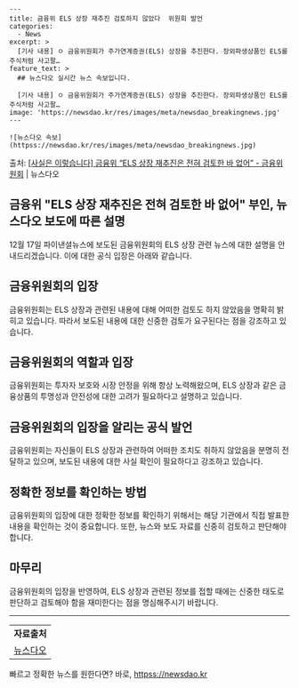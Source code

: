     ---
    title: 금융위 ELS 상장 재추진 검토하지 않았다  위원회 발언
    categories:
      - News
    excerpt: >
      [기사 내용] ㅇ 금융위원회가 주가연계증권(ELS) 상장을 추진한다. 장외파생상품인 ELS를 주식처럼 사고팔…
    feature_text: >
      ## 뉴스다오 실시간 뉴스 속보입니다.
    
      [기사 내용] ㅇ 금융위원회가 주가연계증권(ELS) 상장을 추진한다. 장외파생상품인 ELS를 주식처럼 사고팔…
    image: 'https://newsdao.kr/res/images/meta/newsdao_breakingnews.jpg'
    ---
    
    ![뉴스다오 속보](httpss://newsdao.kr/res/images/meta/newsdao_breakingnews.jpg)

<p>출처: <a href="httpss://newsdao.kr/2826" rel="dofollow">[사실은 이렇습니다] 금융위 “ELS 상장 재추진은 전혀 검토한 바 없어” - 금융위원회</a> | 뉴스다오</p>

<h2>금융위 "ELS 상장 재추진은 전혀 검토한 바 없어" 부인, 뉴스다오 보도에 따른 설명</h2>

<p data-ke-size="size16">12월 17일 파이낸셜뉴스에 보도된 금융위원회의 ELS 상장 관련 뉴스에 대한 설명을 안내드리겠습니다. 이에 대한 공식 입장은 아래와 같습니다.</p>

<h2 data-ke-size="size26">금융위원회의 입장</h2>
<p data-ke-size="size16">금융위원회는 ELS 상장과 관련된 내용에 대해 어떠한 검토도 하지 않았음을 명확히 밝히고 있습니다. 따라서 보도된 내용에 대한 신중한 검토가 요구된다는 점을 강조하고 있습니다.</p>

<h2 data-ke-size="size26">금융위원회의 역할과 입장</h2>
<p data-ke-size="size16">금융위원회는 투자자 보호와 시장 안정을 위해 항상 노력해왔으며, ELS 상장과 같은 금융상품의 투명성과 안전성에 대한 고려가 필요하다고 설명하고 있습니다.</p>

<h2 data-ke-size="size26">금융위원회의 입장을 알리는 공식 발언</h2>
<p data-ke-size="size16">금융위원회는 자신들이 ELS 상장과 관련하여 어떠한 조치도 취하지 않았음을 분명히 전달하고 있으며, 보도된 내용에 대한 사실 확인이 필요하다고 강조하고 있습니다.</p>

<h2 data-ke-size="size26">정확한 정보를 확인하는 방법</h2>
<p data-ke-size="size16">금융위원회의 입장에 대한 정확한 정보를 확인하기 위해서는 해당 기관에서 직접 발표한 내용을 확인하는 것이 중요합니다. 또한, 뉴스와 보도 자료를 신중히 검토하고 판단해야 합니다.</p>

<h2 data-ke-size="size26">마무리</h2>
<p data-ke-size="size16">금융위원회의 입장을 반영하여, ELS 상장과 관련된 정보를 접할 때에는 신중한 태도로 판단하고 검토해야 함을 재미한다는 점을 명심해주시기 바랍니다.</p>

<hr>

<table>
  <tbody>
    <tr>
      <td style="text-align: center; height: 17px;"><b>자료출처</b></td>
    </tr>
    <tr>
      <td style="text-align: center; height: 17px;"><a href="httpss://newsdao.kr/2826">뉴스다오</a></td>
    </tr>
  </tbody>
</table> 

빠르고 정확한 뉴스를 원한다면? 바로, <a href="httpss://newsdao.kr" rel="dofollow">httpss://newsdao.kr</a>


    